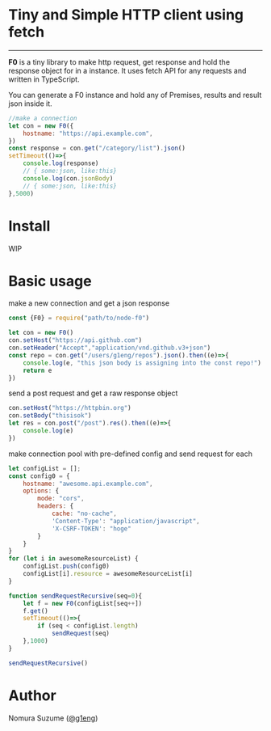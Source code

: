 # Tiny and Simple HTTP client using fetch

****

**F0** is a tiny library to make http request, get response and hold the response object for in a instance.
It uses fetch API for any requests and written in TypeScript.

You can generate a F0 instance and hold any of Premises, results and result json inside it.

```javascript
//make a connection
let con = new F0({
    hostname: "https://api.example.com",
})
const response = con.get("/category/list").json()
setTimeout(()=>{
    console.log(response)
    // { some:json, like:this}
    console.log(con.jsonBody)
    // { some:json, like:this}
},5000)
```

# Install

WIP

# Basic usage

make a new connection and get a json response

```javascript
const {F0} = require("path/to/node-f0")

let con = new F0()
con.setHost("https://api.github.com")
con.setHeader("Accept","application/vnd.github.v3+json")
const repo = con.get("/users/g1eng/repos").json().then((e)=>{
    console.log(e, "this json body is assigning into the const repo!")
    return e
})
```

send a post request and get a raw response object

```javascript
con.setHost("https://httpbin.org")
con.setBody("thisisok")
let res = con.post("/post").res().then((e)=>{
    console.log(e)
})
```

make connection pool with pre-defined config and send request for each

```javascript
let configList = [];
const config0 = {
    hostname: "awesome.api.example.com",
    options: {
        mode: "cors",
        headers: {
            cache: "no-cache",
            'Content-Type': "application/javascript",
            'X-CSRF-TOKEN': "hoge"
        }
    }
}
for (let i in awesomeResourceList) {
    configList.push(config0)
    configList[i].resource = awesomeResourceList[i]
}

function sendRequestRecursive(seq=0){
    let f = new F0(configList[seq++])
    f.get()
    setTimeout(()=>{
        if (seq < configList.length)
            sendRequest(seq)
    },1000)
}

sendRequestRecursive()
```


# Author

Nomura Suzume ([@g1eng](https://github.com/g1eng))
